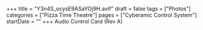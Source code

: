 +++
title = "Y3n4S_ocysE9ASaYOj9H.avif"
draft = false
tags = ["Photos"]
categories = ["Pizza Time Theatre"]
pages = ["Cyberamic Control System"]
startDate = ""
+++
Audio Control Card (Rev A)
